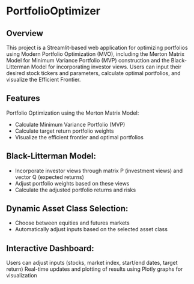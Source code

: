 # PortfolioOptimizer
## Overview
This project is a Streamlit-based web application for optimizing portfolios using Modern Portfolio Optimization (MVO), including the Merton Matrix Model for Minimum Variance Portfolio (MVP) construction and the Black-Litterman Model for incorporating investor views. Users can input their desired stock tickers and parameters, calculate optimal portfolios, and visualize the Efficient Frontier.

## Features
Portfolio Optimization using the Merton Matrix Model:

- Calculate Minimum Variance Portfolio (MVP)
- Calculate target return portfolio weights
- Visualize the efficient frontier and optimal portfolios

## Black-Litterman Model:

- Incorporate investor views through matrix P (investment views) and vector Q (expected returns)
- Adjust portfolio weights based on these views
- Calculate the adjusted portfolio returns and risks

## Dynamic Asset Class Selection:

- Choose between equities and futures markets
- Automatically adjust inputs based on the selected asset class

## Interactive Dashboard:

Users can adjust inputs (stocks, market index, start/end dates, target return)
Real-time updates and plotting of results using Plotly graphs for visualization
